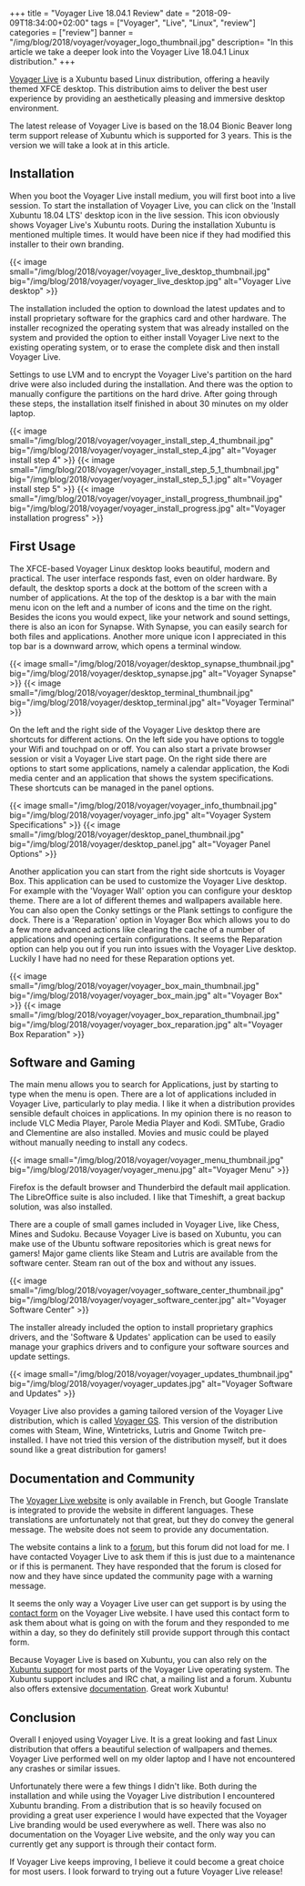 +++
title = "Voyager Live 18.04.1 Review"
date = "2018-09-09T18:34:00+02:00"
tags = ["Voyager", "Live", "Linux", "review"]
categories = ["review"]
banner = "/img/blog/2018/voyager/voyager_logo_thumbnail.jpg" 
description= "In this article we take a deeper look into the Voyager Live 18.04.1 Linux distribution."
+++

[Voyager Live](https://voyagerlive.org/) is a Xubuntu based Linux distribution, offering a heavily themed XFCE desktop. This distribution aims to deliver the best user experience by providing an aesthetically pleasing and immersive desktop environment.  

The latest release of Voyager Live is based on the 18.04 Bionic Beaver long term support release of Xubuntu which is supported for 3 years. This is the version we will take a look at in this article. 
<!--more-->

## Installation

When you boot the Voyager Live install medium, you will first boot into a live session. To start the installation of Voyager Live, you can click on the 'Install Xubuntu 18.04 LTS' desktop icon in the live session. This icon obviously shows Voyager Live's Xubuntu roots. During the installation Xubuntu is mentioned multiple times. It would have been nice if they had modified this installer to their own branding. 

{{< image small="/img/blog/2018/voyager/voyager_live_desktop_thumbnail.jpg" big="/img/blog/2018/voyager/voyager_live_desktop.jpg" alt="Voyager Live desktop" >}}

The installation included the option to download the latest updates and to install proprietary software for the graphics card and other hardware. The installer recognized the operating system that was already installed on the system and provided the option to either install Voyager Live next to the existing operating system, or to erase the complete disk and then install Voyager Live. 

 Settings to use LVM and to encrypt the Voyager Live's partition on the hard drive were also included during the installation. And there was the option to manually configure the partitions on the hard drive. After going through these steps, the installation itself finished in about 30 minutes on my older laptop. 

{{< image small="/img/blog/2018/voyager/voyager_install_step_4_thumbnail.jpg" big="/img/blog/2018/voyager/voyager_install_step_4.jpg" alt="Voyager install step 4" >}}
{{< image small="/img/blog/2018/voyager/voyager_install_step_5_1_thumbnail.jpg" big="/img/blog/2018/voyager/voyager_install_step_5_1.jpg" alt="Voyager install step 5" >}}
{{< image small="/img/blog/2018/voyager/voyager_install_progress_thumbnail.jpg" big="/img/blog/2018/voyager/voyager_install_progress.jpg" alt="Voyager installation progress" >}}


## First Usage

The XFCE-based Voyager Linux desktop looks beautiful, modern and practical. The user interface responds fast, even on older hardware. By default, the desktop sports a dock at the bottom of the screen with a number of applications. At the top of the desktop is a bar with the main menu icon on the left and a number of icons and the time on the right. Besides the icons you would expect, like your network and sound settings, there is also an icon for Synapse. With Synapse, you can easily search for both files and applications. Another more unique icon I appreciated in this top bar is a downward arrow, which opens a terminal window.

{{< image small="/img/blog/2018/voyager/desktop_synapse_thumbnail.jpg" big="/img/blog/2018/voyager/desktop_synapse.jpg" alt="Voyager Synapse" >}}
{{< image small="/img/blog/2018/voyager/desktop_terminal_thumbnail.jpg" big="/img/blog/2018/voyager/desktop_terminal.jpg" alt="Voyager Terminal" >}}

On the left and the right side of the Voyager Live desktop there are shortcuts for different actions. On the left side you have options to toggle your Wifi and touchpad on or off. You can also start a private browser session or visit a Voyager Live start page. On the right side there are options to start some applications, namely a calendar application, the Kodi media center and an application that shows the system specifications. These shortcuts can be managed in the panel options.

{{< image small="/img/blog/2018/voyager/voyager_info_thumbnail.jpg" big="/img/blog/2018/voyager/voyager_info.jpg" alt="Voyager System Specifications" >}}
{{< image small="/img/blog/2018/voyager/desktop_panel_thumbnail.jpg" big="/img/blog/2018/voyager/desktop_panel.jpg" alt="Voyager Panel Options" >}}

Another application you can start from the right side shortcuts is Voyager Box. This application can be used to customize the Voyager Live desktop. For example with the 'Voyager Wall' option you can configure your desktop theme. There are a lot of different themes and wallpapers available here. 
You can also open the Conky settings or the Plank settings to configure the dock. There is a 'Reparation' option in Voyager Box which allows you to do a few more advanced actions like clearing the cache of a number of applications and opening certain configurations. It seems the Reparation option can help you out if you run into issues with the Voyager Live desktop. Luckily I have had no need for these Reparation options yet. 

{{< image small="/img/blog/2018/voyager/voyager_box_main_thumbnail.jpg" big="/img/blog/2018/voyager/voyager_box_main.jpg" alt="Voyager Box" >}}
{{< image small="/img/blog/2018/voyager/voyager_box_reparation_thumbnail.jpg" big="/img/blog/2018/voyager/voyager_box_reparation.jpg" alt="Voyager Box Reparation" >}}


## Software and Gaming

The main menu allows you to search for Applications, just by starting to type when the menu is open. There are a lot of applications included in Voyager Live, particularly to play media. I like it when a distribution provides sensible default choices in applications. In my opinion there is no reason to include VLC Media Player, Parole Media Player and Kodi. SMTube, Gradio and Clementine are also installed. Movies and music could be played without manually needing to install any codecs. 

{{< image small="/img/blog/2018/voyager/voyager_menu_thumbnail.jpg" big="/img/blog/2018/voyager/voyager_menu.jpg" alt="Voyager Menu" >}}

Firefox is the default browser and Thunderbird the default mail application. The LibreOffice suite is also included. I like that Timeshift, a great backup solution, was also installed.

There are a couple of small games included in Voyager Live, like Chess, Mines and Sudoku. Because Voyager Live is based on Xubuntu, you can make use of the Ubuntu software repositories which is great news for gamers! Major game clients like Steam and Lutris are available from the software center. Steam ran out of the box and without any issues. 

{{< image small="/img/blog/2018/voyager/voyager_software_center_thumbnail.jpg" big="/img/blog/2018/voyager/voyager_software_center.jpg" alt="Voyager Software Center" >}}

The installer already included the option to install proprietary graphics drivers, and the 'Software & Updates' application can be used to easily manage your graphics drivers and to configure your software sources and update settings. 

{{< image small="/img/blog/2018/voyager/voyager_updates_thumbnail.jpg" big="/img/blog/2018/voyager/voyager_updates.jpg" alt="Voyager Software and Updates" >}}

Voyager Live also provides a gaming tailored version of the Voyager Live distribution, which is called [Voyager GS](https://voyagerlive.org/voyager-gs-18-04/). This version of the distribution comes with Steam, Wine, Wintetricks, Lutris and Gnome Twitch pre-installed. I have not tried this version of the distribution myself, but it does sound like a great distribution for gamers!


## Documentation and Community

The [Voyager Live website](https://voyagerlive.org/) is only available in French, but Google Translate is integrated to provide the website in different languages. These translations are unfortunately not that great, but they do convey the general message. The website does not seem to provide any documentation.

The website contains a link to a [forum](https://voyagerlive.org/community/), but this forum did not load for me. I have contacted Voyager Live to ask them if this is just due to a maintenance or if this is permanent. They have responded that the forum is closed for now and they have since updated the community page with a warning message.

It seems the only way a Voyager Live user can get support is by using the [contact form](https://voyagerlive.org/contact-3/) on the Voyager Live website. I have used this contact form to ask them about what is going on with the forum and they responded to me within a day, so they do definitely still provide support through this contact form. 

Because Voyager Live is based on Xubuntu, you can also rely on the [Xubuntu support](https://xubuntu.org/help/) for most parts of the Voyager Live operating system. The Xubuntu support includes and IRC chat, a mailing list and a forum. Xubuntu also offers extensive [documentation](https://docs.xubuntu.org/1804/). Great work Xubuntu!

## Conclusion

Overall I enjoyed using Voyager Live. It is a great looking and fast Linux distribution that offers a beautiful selection of wallpapers and themes. Voyager Live performed well on my older laptop and I have not encountered any crashes or similar issues. 

Unfortunately there were a few things I didn't like. Both during the installation and while using the Voyager Live distribution I encountered Xubuntu branding. From a distribution that is so heavily focused on providing a great user experience I would have expected that the Voyager Live branding would be used everywhere as well. There was also no documentation on the Voyager Live website, and the only way you can currently get any support is through their contact form. 

If Voyager Live keeps improving, I believe it could become a great choice for most users. I look forward to trying out a future Voyager Live release!